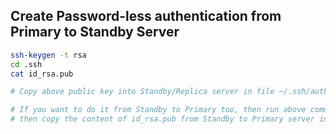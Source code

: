 ## Create Password-less authentication from Primary to Standby Server
```sh
ssh-keygen -t rsa
cd .ssh
cat id_rsa.pub

# Copy above public key into Standby/Replica server in file ~/.ssh/authorized_keys

# If you want to do it from Standby to Primary too, then run above commands on Standby database, 
# then copy the content of id_rsa.pub from Standby to Primary server in ~/.ssh/authorized_keys.
```